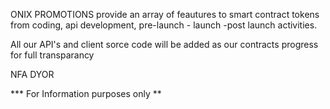 ONIX PROMOTIONS provide an array of feautures to smart contract tokens from coding, api development, pre-launch - launch -post launch activities. 

All our API's and client sorce code will be added as our contracts progress for full transparancy

NFA DYOR 

*** For Information purposes only **
